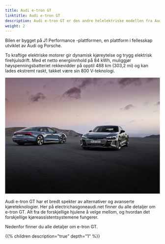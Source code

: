 ```yaml
---
title: Audi e-tron GT
linktitle: Audi e-tron GT
description: Audi e-tron GT er den andre helelektriske modellen fra Audi. Med Audi RS e-tron GT-versjonen har Audi laget sin kraftigste RS-modell noensinne. Og designet gjør den til en av de vakreste bilene i vår tid.
weight: 2
---
```


Bilen er bygget på J1 Performance -plattformen, en plattform i fellesskap utviklet av Audi og Porsche.

To kraftige elektriske motorer gir dynamisk kjøreytelse og trygg elektrisk firehjulsdrift. Med et netto energiinnhold på 84 kWh, muliggjør høyspenningsbatteriet rekkevidder på opptil 488 km (303,2 mi) og kan lades ekstremt raskt, takket være sin 800 V-teknologi.

![e-tron GT](variants/variants.jpg "Audi e-tron GT & Audi RS e-tron GT")

Audi e-tron GT har et bredt spekter av alternativer og avanserte kjøreteknologier. Her på electrichasgoneaudi.net finner du alle detaljer om e-tron GT. Alt fra de forskjellige hjulene å velge mellom, og hvordan det forskjellige kjøreassistentsystemene fungerer.

Nedenfor finner du alle detaljer om e-tron GT. 

{{% children description="true" depth="1" %}}
